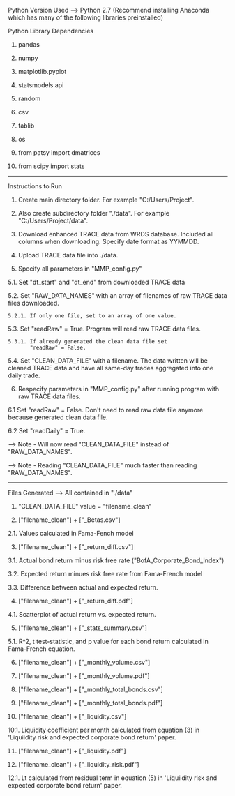 Python Version Used --> Python 2.7 
(Recommend installing Anaconda which has many of the following libraries preinstalled)

Python Library Dependencies 

1. pandas

2. numpy

3. matplotlib.pyplot

4. statsmodels.api

5. random

6. csv

7. tablib

8. os

9. from patsy import dmatrices

10. from scipy import stats

--------------------------------------------------------------------

Instructions to Run

1. Create main directory folder. For example "C:/Users/Project". 

2. Also create subdirectory folder "./data". For example 
   "C:/Users/Project/data". 

3. Download enhanced TRACE data from WRDS database. Included all 
   columns when downloading. Specify date format as YYMMDD.

4. Upload TRACE data file into ./data.

5. Specify all parameters in "MMP_config.py"
  
  5.1. Set "dt_start" and "dt_end" from downloaded TRACE data
  
  5.2. Set "RAW_DATA_NAMES" with an array of filenames of raw TRACE 
       data files downloaded.
  
    5.2.1. If only one file, set to an array of one value.
  
  5.3. Set "readRaw" = True. Program will read raw TRACE data files.
  
    5.3.1. If already generated the clean data file set 
		   "readRaw" = False.
  
  5.4. Set "CLEAN_DATA_FILE" with a filename. The data written will 
       be cleaned TRACE data and have all same-day trades aggregated into one daily trade.

6. Respecify parameters in "MMP_config.py" after running program 
   with raw TRACE data files.
  
  6.1 Set "readRaw" = False. Don't need to read raw 
      data file anymore because generated clean data file.
  
  6.2 Set "readDaily" = True.

  --> Note - Will now read "CLEAN_DATA_FILE" instead of 
             "RAW_DATA_NAMES".
  
  --> Note - Reading "CLEAN_DATA_FILE" much faster than 
			 reading "RAW_DATA_NAMES".

---------------------------------------------------------------------

Files Generated --> All contained in "./data"

1. "CLEAN_DATA_FILE" value = "filename_clean"

2. ["filename_clean"] + ["_Betas.csv"] 
  
  2.1. Values calculated in Fama-Fench model 

3. ["filename_clean"] + ["_return_diff.csv"]

  3.1. Actual bond return minus risk free rate 
       ("BofA_Corporate_Bond_Index")

  3.2. Expected return minues risk free rate from Fama-French model

  3.3. Difference between actual and expected return.

4. ["filename_clean"] + ["_return_diff.pdf"]

  4.1. Scatterplot of actual return vs. expected return.

5. ["filename_clean"] + ["_stats_summary.csv"]

  5.1. R^2, t test-statistic, and p value for each bond return 
       calculated in Fama-French equation.

6. ["filename_clean"] + ["_monthly_volume.csv"]

7. ["filename_clean"] + ["_monthly_volume.pdf"]

8. ["filename_clean"] + ["_monthly_total_bonds.csv"]

9. ["filename_clean"] + ["_monthly_total_bonds.pdf"]

10. ["filename_clean"] + ["_liquidity.csv"]

  10.1. Liquidity coefficient per month calculated from equation (3) 
        in 'Liquiidity risk and expected corporate bond return' paper.

11. ["filename_clean"] + ["_liquidity.pdf"]

12. ["filename_clean"] + ["_liquidity_risk.pdf"]

  12.1. Lt calculated from residual term in equation (5) in 
        'Liquiidity risk and expected corporate bond return' paper.




